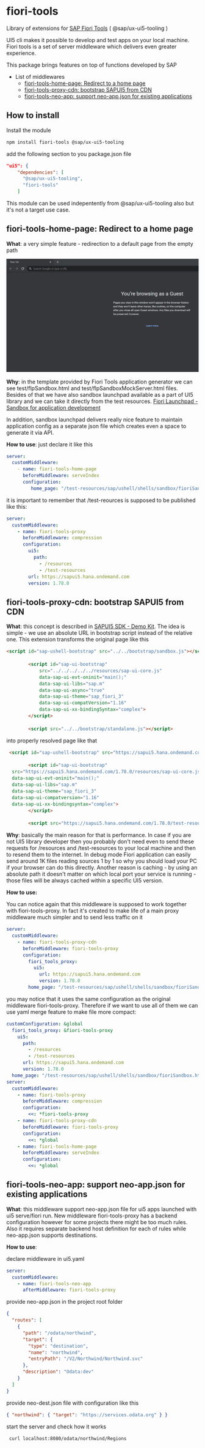 # fiori-tools

Library of extensions for [SAP Fiori Tools](https://www.npmjs.com/package/@sap/ux-ui5-tooling) ( @sap/ux-ui5-tooling )

UI5 cli makes it possible to develop and test apps on your local machine. Fiori tools is a set of server middleware which delivers even greater experience.

This package brings features on top of functions developed by SAP



- List of middlewares
  * [fiori-tools-home-page: Redirect to a home page](#fiori-tools-home-page-redirect-to-a-home-page)
  * [fiori-tools-proxy-cdn: bootstrap SAPUI5 from CDN](#fiori-tools-proxy-cdn-bootstrap-sapui5-from-cdn)
  * [fiori-tools-neo-app: support neo-app.json for existing applications](#fiori-tools-neo-app-support-neo-appjson-for-existing-applications)



## How to install

Install the module

```bash
npm install fiori-tools @sap/ux-ui5-tooling
```

add the following section to you package.json file

```json
"ui5": {
    "dependencies": [
      "@sap/ux-ui5-tooling",
      "fiori-tools"
    ]
```

This module can be used indepentently from @sap/ux-ui5-tooling also but it's not a target use case.

## fiori-tools-home-page: Redirect to a home page

**What**: a very simple feature - redirection to a default page from the empty path

![](docs/img/redirect_to_home_page.gif)

**Why**: in the template provided by Fiori Tools application generator we can see test/flpSandbox.html and test/flpSandboxMockServer.html files. Besides of that  we have also sandbox launchpad available as a part of UI5  library and we can take it directly from the test resources. [Fiori Launchpad - Sandbox for application development](https://ui5.sap.com/test-resources/sap/ushell/shells/sandbox/fioriSandbox.html#Shell-home)

In addition, sandbox launchpad delivers really nice feature to maintain application config as a separate json file which creates even a space to generate it via API.

**How to use**: just declare it like this

```yaml
server:
  customMiddleware:
    - name: fiori-tools-home-page
      beforeMiddleware: serveIndex
      configuration:
         home_page: "/test-resources/sap/ushell/shells/sandbox/fioriSandbox.html"
```

it is important to remember that /test-reources is supposed to be published like this:

```yaml
server:
  customMiddleware:
    - name: fiori-tools-proxy
      beforeMiddleware: compression
      configuration:    
        ui5:
          path:
            - /resources
            - /test-resources
        url: https://sapui5.hana.ondemand.com
        version: 1.78.0
```

## fiori-tools-proxy-cdn: bootstrap SAPUI5 from CDN

**What**: this concept is described in [SAPUI5 SDK - Demo Kit](https://ui5.sap.com/#/topic/2d3eb2f322ea4a82983c1c62a33ec4ae). The idea is simple - we use an absolute URL in bootstrap script instead of the relative one.  This extension transforms the original page like this

```html
<script id="sap-ushell-bootstrap" src="../../bootstrap/sandbox.js"></script>

        <script id="sap-ui-bootstrap"
            src="../../../../../resources/sap-ui-core.js"
            data-sap-ui-evt-oninit="main();"
            data-sap-ui-libs="sap.m"
            data-sap-ui-async="true"
            data-sap-ui-theme="sap_fiori_3"
            data-sap-ui-compatVersion="1.16"
            data-sap-ui-xx-bindingSyntax="complex">
        </script>

        <script src="../../bootstrap/standalone.js"></script>
```

into properly resolved page like that

```html
 <script id="sap-ushell-bootstrap" src="https://sapui5.hana.ondemand.com/1.78.0/test-resources/sap/ushell/bootstrap/sandbox.js"></script>

        <script id="sap-ui-bootstrap"
  src="https://sapui5.hana.ondemand.com/1.78.0/resources/sap-ui-core.js"
  data-sap-ui-evt-oninit="main();"
  data-sap-ui-libs="sap.m"
  data-sap-ui-theme="sap_fiori_3"
  data-sap-ui-compatversion="1.16"
  data-sap-ui-xx-bindingsyntax="complex">
        </script>

        <script src="https://sapui5.hana.ondemand.com/1.78.0/test-resources/sap/ushell/bootstrap/standalone.js"></script>
```

**Why**: basically the main reason for that is performance. In case if you are not UI5 library developer then you probably don't need even to send these requests for /resources and /test-resources to your local machine and then to resend them to the internet. In debug mode Fiori application can easily send around 1K files reading sources 1 by 1 so why you should load your PC if your browser can do this directly. Another reason is caching - by using  an absolute path it doesn't matter on which local port your service is running - those files will be always cached within a specific UI5 version.

**How to use:** 

You can notice again that this middleware is supposed to work together with fiori-tools-proxy. In fact it's created to make life of a main proxy middleware much simpler and to send less traffic on it

```yaml
server:
  customMiddleware:
    - name: fiori-tools-proxy-cdn
      beforeMiddleware: fiori-tools-proxy
      configuration:
        fiori_tools_proxy: 
          ui5:
            url: https://sapui5.hana.ondemand.com
            version: 1.78.0
        home_page: "/test-resources/sap/ushell/shells/sandbox/fioriSandbox.html"
```

you may notice that it uses the same configuration as the original middleware fiori-tools-proxy. Therefore if we want to use all of them we can use yaml merge feature to make file more compact:

```yaml
customConfiguration: &global
  fiori_tools_proxy: &fiori-tools-proxy
    ui5:
      path:
        - /resources
        - /test-resources
      url: https://sapui5.hana.ondemand.com
      version: 1.78.0
  home_page: "/test-resources/sap/ushell/shells/sandbox/fioriSandbox.html"
server:
  customMiddleware:
    - name: fiori-tools-proxy
      beforeMiddleware: compression
      configuration:
        <<: *fiori-tools-proxy
    - name: fiori-tools-proxy-cdn
      beforeMiddleware: fiori-tools-proxy
      configuration:
        <<: *global
    - name: fiori-tools-home-page
      beforeMiddleware: serveIndex
      configuration:
        <<: *global
```

## fiori-tools-neo-app: support neo-app.json for existing applications

**What**: this middleware support neo-app.json file for ui5 apps launched with ui5 serve/fiori run. New middleware fiori-tools-proxy has a backend configuration however for some projects there might be too much rules. Also it requires separate backend host definition for each of rules while neo-app.json supports destinations.

**How to use**:

declare middleware in ui5.yaml

```yaml
server:
  customMiddleware:
    - name: fiori-tools-neo-app
      afterMiddleware: fiori-tools-proxy        
```

provide neo-app.json in the project root folder

```json
{
  "routes": [
    {
      "path": "/odata/northwind",
      "target": {
        "type": "destination",
        "name": "northwind",
        "entryPath": "/V2/Northwind/Northwind.svc"
      },
      "description": "Odata:dev"
    }
  ]
}
```

provide neo-dest.json file with configuration like this

```json
{ "northwind": { "target": "https://services.odata.org" } }
```

start the server and check how it works

```bash
 curl localhost:8080/odata/northwind/Regions
```
